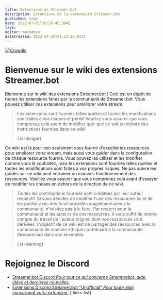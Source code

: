 ```yaml
---
title: Extensions de Streamer.bot
description: Extensions de la communauté Streamer.bot
published: true
date: 2022-07-01T16:28:43.384Z
tags:
editor: markdown
dateCreated: 2022-04-20T01:15:10.917Z
---
```


[![Crowdin](https://badges.crowdin.net/streamer-bot-extensions-wiki/localized.svg)](https://translate.botextensions.dev/project/streamer-bot-extensions-wiki)
# Bienvenue sur le wiki des extensions Streamer.bot

Bienvenue sur le wiki des extensions Streamer.bot ! Ceci est un dépôt de toutes les extensions faites par la communauté de Streamer.bot. Vous pouvez utiliser ces extensions pour améliorer votre stream.
> Les extensions sont fournies telles quelles et toutes les modifications sont faites à vos risques et périls! Veuillez vous assurer que vous comprenez cela avant de modifier quoi que ce soit en dehors des instructions fournies dans ce wiki! 
> 
> {.is-danger}

Ce wiki est là pour non seulement vous fournir d'excellentes ressources pour améliorer votre stream, mais aussi vous guider dans la configuration de chaque ressource fournie. Vous pouvez les utiliser et les modifier comme vous le souhaitez, mais les extensions sont fournies telles quelles et toutes les modifications sont faites à vos propres risques. Ne pas suivre les guides sur ce wiki peut entraîner un mauvais fonctionnement des ressources. Veuillez vous assurer que vous comprenez cela avant d'essayer de modifier les choses en dehors de la direction de ce wiki.
> Toutes les contributions fournies sont créditées par leur auteur respectif. Si vous décidez de modifier l'une des ressources ici et de les publier avec des fonctionnalités supplémentaires à la communauté, n'hésitez pas à le faire. Par respect pour la communauté et les auteurs de ces ressources, il vous suffit de rendre compte du travail de l'auteur original dont vos ressources sont dérivées. L'objectif de ce wiki est de partager des ressources avec la communauté de manière éthique contribuant à la communauté Streamer.bot dans son ensemble. 
> 
> {.is-warning}

# Rejoignez le Discord

- [Streamer.bot Discord *Pour tout ce qui concerne Streamerbot, aide, idées et dernières nouvelles.*](https://discord.gg/6jBaYeatnZ)
- [Extensions Discord Streamer.bot "Unofficial" *Pour toute aide concernant votre extension.*](https://discord.gg/a9ttKtkUZ7)
{.links-list}


